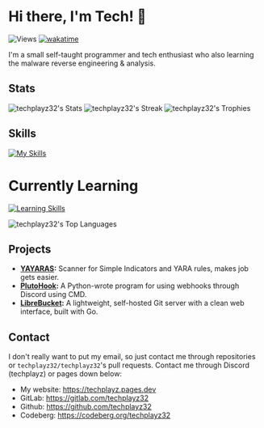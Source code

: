 # Hi there, I'm Tech! 👋
![Views](https://komarev.com/ghpvc/?username=techplayz32)
[![wakatime](https://wakatime.com/badge/user/d0f8decd-1716-4871-83f4-cd7649cf3072.svg)](https://wakatime.com/@d0f8decd-1716-4871-83f4-cd7649cf3072)

I'm a small self-taught programmer and tech enthusiast who also learning the malware reverse engineering & analysis.

## Stats
![techplayz32's Stats](https://github-readme-stats.vercel.app/api?username=techplayz32&theme=dark&show_icons=true&hide_border=false&count_private=false&layout=compact)
![techplayz32's Streak](https://github-readme-streak-stats.herokuapp.com/?user=techplayz32&theme=dark&hide_border=false&layout=compact)
![techplayz32's Trophies](https://github-trophies.vercel.app/?username=techplayz32&theme=dark&no-frame=false&no-bg=false&margin-w=4)

## Skills
[![My Skills](https://skillicons.dev/icons?i=ts,go,docker,mongodb,git,react,nextjs,py,supabase,bun,java,vscodium,pycharm,windows)](https://skillicons.dev)

# Currently Learning
[![Learning Skills](https://skillicons.dev/icons?i=astro,cpp,cs,rails,ruby,rust,nix)](https://skillicons.dev)

![techplayz32's Top Languages](https://github-readme-stats.vercel.app/api/top-langs/?username=techplayz32&theme=dark&show_icons=true&hide_border=false&layout=compact)

## Projects
- **[YAYARAS](https://github.com/techplayz32/yayaras):** Scanner for Simple Indicators and YARA rules, makes job gets easier.
- **[PlutoHook](https://github.com/techplayz32/plutohook):** A Python-wrote program for using webhooks through Discord using CMD.
- **[LibreBucket](https://github.com/standard-group/librebucket):** A lightweight, self-hosted Git server with a clean web interface, built with Go.

## Contact
I don't really want to put my email, so just contact me through repositories or `techplayz32/techplayz32`'s pull requests.
Contact me through Discord (techplayz) or pages down below:
 
- My website: https://techplayz.pages.dev
- GitLab: https://gitlab.com/techplayz32
- Github: https://github.com/techplayz32
- Codeberg: https://codeberg.org/techplayz32

<!---


VmlBOUlFZ0tSaUE5SUZZS1NDQTlJRVlLVnlBOUlGTUtWU0E5SUV3S1VpQTlJRVFLUnlBOUlGUUtDaklnUFNBNUNqRWdQU0F3Q2pNZ1BTQTRDalVnUFNBMkNqUWdQU0ExQ2pjZ1BTQTBDallnUFNBM0NqZ2dQU0F6Q2pBZ1BTQXhDamtnUFNBeUNncEdWa2hNVmxNZ1NFUlVWaUJWUmlBME16ZzFNVEk9


techplayz32/techplayz32 is a ✨ special ✨ repository because its `README.md` (this file) appears on your GitHub profile.
You can click the Preview link to take a look at your changes.























































--->
